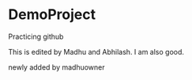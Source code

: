 # DemoProject
Practicing github

This is edited by Madhu and Abhilash.
I am also good.

<html>
<head>
<script></script>
</head>
<body></body>
<html>
newly added by madhuowner

